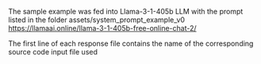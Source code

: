 The sample example was fed into Llama-3-1-405b LLM with the prompt listed in the folder assets/system_prompt_example_v0
https://llamaai.online/llama-3-1-405b-free-online-chat-2/

The first line of each response file contains the name of the corresponding source code input file used